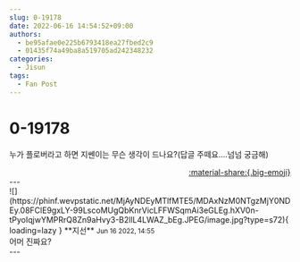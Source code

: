 ```yaml
---
slug: 0-19178
date: 2022-06-16 14:54:52+09:00
authors:
  - be95afae0e225b6793418ea27fbed2c9
  - 01435f74a49ba8a519705ad242348232
categories:
  - Jisun
tags:
  - Fan Post
---
```


# 0-19178

<div class="post-container" markdown="1">
<div class="content-container md-sidebar__scrollwrap" markdown="1">

누가 플로버라고 하면 지쎈이는 무슨 생각이 드나요?(답글 주떼요....넘넘 궁금해)

</div>
</div>

<div style="text-align: right;" markdown="1">
<a href="https://weverse.io/fromis9/fanpost/0-19178" style="text-align: right;">:material-share:{.big-emoji}</a>
</div>
---

<div class="comments-container md-sidebar__scrollwrap" markdown="1">
<div class="comment" markdown="1">
<div class='id-container' markdown="1">
![](https://phinf.wevpstatic.net/MjAyNDEyMTlfMTE5/MDAxNzM0NTgzMjY0NDEy.08FClE9gxLY-99LscoMUgQbKnrVicLFFWSqmAi3eGLEg.hXV0n-tPyoIqjwYMPRrQ8Zn9aHvy3-B2llL4LWAZ_bEg.JPEG/image.jpg?type=s72){ loading=lazy }
**<span class="artist">지선</span>** <small>Jun 16 2022, 14:55</small><br>
</div>
<div class='comment-body' markdown="1">
어머 진짜요? 
</div>
</div>
</div>
---
